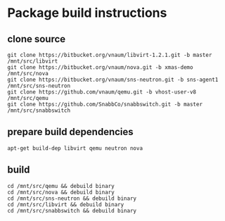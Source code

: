 # Package build instructions

## clone source
    git clone https://bitbucket.org/vnaum/libvirt-1.2.1.git -b master /mnt/src/libvirt
    git clone https://bitbucket.org/vnaum/nova.git -b xmas-demo /mnt/src/nova
    git clone https://bitbucket.org/vnaum/sns-neutron.git -b sns-agent1 /mnt/src/sns-neutron
    git clone https://github.com/vnaum/qemu.git -b vhost-user-v8 /mnt/src/qemu
    git clone https://github.com/SnabbCo/snabbswitch.git -b master /mnt/src/snabbswitch

## prepare build dependencies
    apt-get build-dep libvirt qemu neutron nova

## build
    cd /mnt/src/qemu && debuild binary
    cd /mnt/src/nova && debuild binary
    cd /mnt/src/sns-neutron && debuild binary
    cd /mnt/src/libvirt && debuild binary
    cd /mnt/src/snabbswitch && debuild binary
